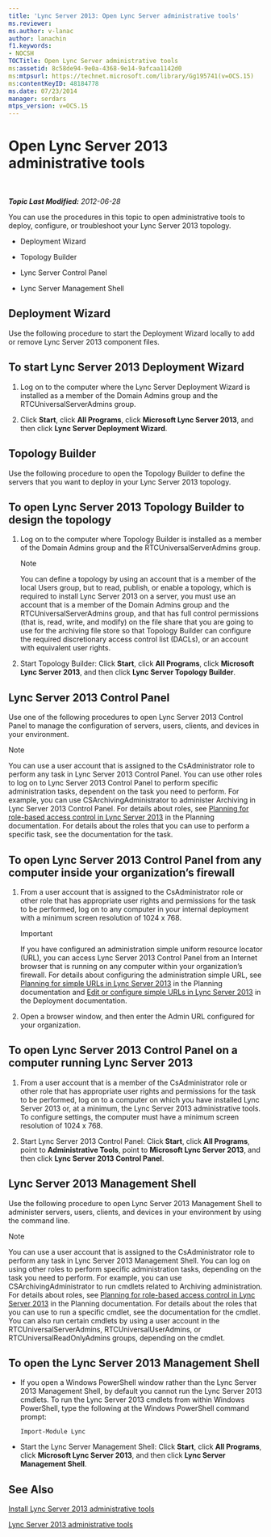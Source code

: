 ```yaml
---
title: 'Lync Server 2013: Open Lync Server administrative tools'
ms.reviewer: 
ms.author: v-lanac
author: lanachin
f1.keywords:
- NOCSH
TOCTitle: Open Lync Server administrative tools
ms:assetid: 8c58de94-9e0a-4368-9e14-9afcaa1142d0
ms:mtpsurl: https://technet.microsoft.com/library/Gg195741(v=OCS.15)
ms:contentKeyID: 48184778
ms.date: 07/23/2014
manager: serdars
mtps_version: v=OCS.15
---
```


<div data-xmlns="http://www.w3.org/1999/xhtml">

<div class="topic" data-xmlns="http://www.w3.org/1999/xhtml" data-msxsl="urn:schemas-microsoft-com:xslt" data-cs="http://msdn.microsoft.com/">

<div data-asp="http://msdn2.microsoft.com/asp">

# Open Lync Server 2013 administrative tools

</div>

<div id="mainSection">

<div id="mainBody">

<span> </span>

_**Topic Last Modified:** 2012-06-28_

You can use the procedures in this topic to open administrative tools to deploy, configure, or troubleshoot your Lync Server 2013 topology.

  - Deployment Wizard

  - Topology Builder

  - Lync Server Control Panel

  - Lync Server Management Shell

<span id="BKMK_OpenDeploymentWizard"></span>

<div>

## Deployment Wizard

Use the following procedure to start the Deployment Wizard locally to add or remove Lync Server 2013 component files.

<div>

## To start Lync Server 2013 Deployment Wizard

1.  Log on to the computer where the Lync Server Deployment Wizard is installed as a member of the Domain Admins group and the RTCUniversalServerAdmins group.

2.  Click **Start**, click **All Programs**, click **Microsoft Lync Server 2013**, and then click **Lync Server Deployment Wizard**.

</div>

</div>

<span id="BKMK_OpenTopologyBuilder"></span>

<div>

## Topology Builder

Use the following procedure to open the Topology Builder to define the servers that you want to deploy in your Lync Server 2013 topology.

<div>

## To open Lync Server 2013 Topology Builder to design the topology

1.  Log on to the computer where Topology Builder is installed as a member of the Domain Admins group and the RTCUniversalServerAdmins group.
    
    <div>
    

    > [!NOTE]  
    > You can define a topology by using an account that is a member of the local Users group, but to read, publish, or enable a topology, which is required to install Lync Server 2013 on a server, you must use an account that is a member of the Domain Admins group and the RTCUniversalServerAdmins group, and that has full control permissions (that is, read, write, and modify) on the file share that you are going to use for the archiving file store so that Topology Builder can configure the required discretionary access control list (DACLs), or an account with equivalent user rights.

    
    </div>

2.  Start Topology Builder: Click **Start**, click **All Programs**, click **Microsoft Lync Server 2013**, and then click **Lync Server Topology Builder**.

</div>

</div>

<span id="BKMK_OpenControlPanel"></span>

<div>

## Lync Server 2013 Control Panel

Use one of the following procedures to open Lync Server 2013 Control Panel to manage the configuration of servers, users, clients, and devices in your environment.

<div>


> [!NOTE]  
> You can use a user account that is assigned to the CsAdministrator role to perform any task in Lync Server 2013 Control Panel. You can use other roles to log on to Lync Server 2013 Control Panel to perform specific administration tasks, dependent on the task you need to perform. For example, you can use CSArchivingAdministrator to administer Archiving in Lync Server 2013 Control Panel. For details about roles, see <A href="lync-server-2013-planning-for-role-based-access-control.md">Planning for role-based access control in Lync Server 2013</A> in the Planning documentation. For details about the roles that you can use to perform a specific task, see the documentation for the task.



</div>

<div>

## To open Lync Server 2013 Control Panel from any computer inside your organization’s firewall

1.  From a user account that is assigned to the CsAdministrator role or other role that has appropriate user rights and permissions for the task to be performed, log on to any computer in your internal deployment with a minimum screen resolution of 1024 x 768.
    
    <div>
    

    > [!IMPORTANT]  
    > If you have configured an administration simple uniform resource locator (URL), you can access Lync Server 2013 Control Panel from an Internet browser that is running on any computer within your organization’s firewall. For details about configuring the administration simple URL, see <A href="lync-server-2013-planning-for-simple-urls.md">Planning for simple URLs in Lync Server 2013</A> in the Planning documentation and <A href="lync-server-2013-edit-or-configure-simple-urls.md">Edit or configure simple URLs in Lync Server 2013</A> in the Deployment documentation.

    
    </div>

2.  Open a browser window, and then enter the Admin URL configured for your organization.

</div>

<div>

## To open Lync Server 2013 Control Panel on a computer running Lync Server 2013

1.  From a user account that is a member of the CsAdministrator role or other role that has appropriate user rights and permissions for the task to be performed, log on to a computer on which you have installed Lync Server 2013 or, at a minimum, the Lync Server 2013 administrative tools. To configure settings, the computer must have a minimum screen resolution of 1024 x 768.

2.  Start Lync Server 2013 Control Panel: Click **Start**, click **All Programs**, point to **Administrative Tools**, point to **Microsoft Lync Server 2013**, and then click **Lync Server 2013 Control Panel**.

</div>

</div>

<span id="BKMK_OpenManagementShell"></span>

<div>

## Lync Server 2013 Management Shell

Use the following procedure to open Lync Server 2013 Management Shell to administer servers, users, clients, and devices in your environment by using the command line.

<div>


> [!NOTE]  
> You can use a user account that is assigned to the CsAdministrator role to perform any task in Lync Server 2013 Management Shell. You can log on using other roles to perform specific administration tasks, depending on the task you need to perform. For example, you can use CSArchivingAdministrator to run cmdlets related to Archiving administration. For details about roles, see <A href="lync-server-2013-planning-for-role-based-access-control.md">Planning for role-based access control in Lync Server 2013</A> in the Planning documentation. For details about the roles that you can use to run a specific cmdlet, see the documentation for the cmdlet.<BR>You can also run certain cmdlets by using a user account in the RTCUniversalServerAdmins, RTCUniversalUserAdmins, or RTCUniversalReadOnlyAdmins groups, depending on the cmdlet.



</div>

<div>

## To open the Lync Server 2013 Management Shell

  - If you open a Windows PowerShell window rather than the Lync Server 2013 Management Shell, by default you cannot run the Lync Server 2013 cmdlets. To run the Lync Server 2013 cmdlets from within Windows PowerShell, type the following at the Windows PowerShell command prompt:
    
    `Import-Module Lync`

  - Start the Lync Server Management Shell: Click **Start**, click **All Programs**, click **Microsoft Lync Server 2013**, and then click **Lync Server Management Shell**.

</div>

</div>

<div>

## See Also


[Install Lync Server 2013 administrative tools](lync-server-2013-install-lync-server-administrative-tools.md)  


[Lync Server 2013 administrative tools](lync-server-2013-lync-server-administrative-tools.md)  
  

</div>

</div>

<span> </span>

</div>

</div>

</div>

